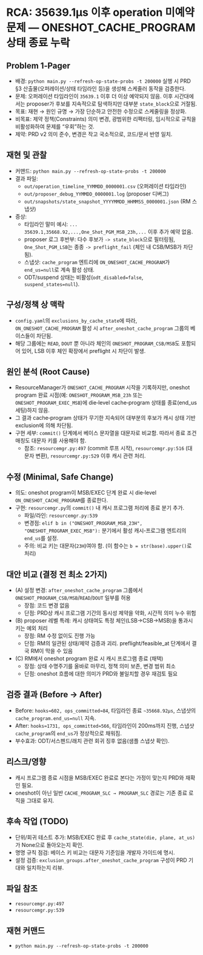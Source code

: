 # RCA: 35639.1µs 이후 operation 미예약 문제 — ONESHOT_CACHE_PROGRAM 상태 종료 누락

## Problem 1‑Pager
- 배경: `python main.py --refresh-op-state-probs -t 200000` 실행 시 PRD §3 산출물(오퍼레이션/상태 타임라인 등)을 생성해 스케줄러 동작을 검증한다.
- 문제: 오퍼레이션 타임라인이 `35639.1` 이후 더 이상 예약되지 않음. 이후 시간대에서는 proposer가 후보를 지속적으로 탐색하지만 대부분 `state_block`으로 거절됨.
- 목표: 재현 → 원인 규명 → 가장 단순하고 안전한 수정으로 스케줄링을 정상화.
- 비목표: 제약 정책(Constraints) 의미 변경, 광범위한 리팩터링, 임시적으로 규칙을 비활성화하여 문제를 “우회”하는 것.
- 제약: PRD v2 의미 준수, 변경은 작고 국소적으로, 코드/문서 반영 일치.

## 재현 및 관찰
- 커맨드: `python main.py --refresh-op-state-probs -t 200000`
- 결과 파일: 
  - `out/operation_timeline_YYMMDD_0000001.csv` (오퍼레이션 타임라인)
  - `out/proposer_debug_YYMMDD_0000001.log` (proposer 디버그)
  - `out/snapshots/state_snapshot_YYYYMMDD_HHMMSS_0000001.json` (RM 스냅샷)
- 증상:
  - 타임라인 말미 예시: `... 35639.1,35668.92,...,One_Shot_PGM_MSB_23h,...` 이후 추가 예약 없음.
  - proposer 로그 후반부: 다수 후보가 `-> state_block`으로 필터링됨, `One_Shot_PGM_LSB`는 종종 `-> preflight_fail` (체인 내 CSB/MSB가 차단됨).
  - 스냅샷: `cache_program` 엔트리에 `ON_ONESHOT_CACHE_PROGRAM`가 `end_us=null`로 계속 활성 상태.
  - ODT/suspend 상태는 비활성(`odt_disabled=false`, `suspend_states=null`).

## 구성/정책 상 맥락
- `config.yaml`의 `exclusions_by_cache_state`에 따라, `ON_ONESHOT_CACHE_PROGRAM` 활성 시 `after_oneshot_cache_program` 그룹의 베이스들이 차단됨.
- 해당 그룹에는 `READ`, `DOUT` 뿐 아니라 체인의 `ONESHOT_PROGRAM_CSB/MSB`도 포함되어 있어, LSB 이후 체인 확장에서 preflight 시 차단이 발생.

## 원인 분석 (Root Cause)
- ResourceManager가 `ONESHOT_CACHE_PROGRAM` 시작을 기록하지만, oneshot program 완료 시점(예: `ONESHOT_PROGRAM_MSB_23h` 또는 `ONESHOT_PROGRAM_EXEC_MSB`)에
  die‑level cache‑program 상태를 종료(end_us 세팅)하지 않음.
- 그 결과 cache‑program 상태가 무기한 지속되어 대부분의 후보가 캐시 상태 기반 exclusion에 의해 차단됨.
- 구현 세부: `commit()` 단계에서 베이스 문자열을 대문자로 비교함. 따라서 종료 조건 매칭도 대문자 키를 사용해야 함.
  - 참조: `resourcemgr.py:497` (commit 루프 시작), `resourcemgr.py:516` (대문자 변환), `resourcemgr.py:529` 이후 캐시 관련 처리.

## 수정 (Minimal, Safe Change)
- 의도: oneshot program이 MSB/EXEC 단계 완료 시 die‑level `ON_ONESHOT_CACHE_PROGRAM`를 종료한다.
- 구현: `resourcemgr.py`의 `commit()` 내 캐시 프로그램 처리에 종료 분기 추가.
  - 파일/라인: `resourcemgr.py:539`
  - 변경점: `elif b in ("ONESHOT_PROGRAM_MSB_23H", "ONESHOT_PROGRAM_EXEC_MSB"):` 분기에서 활성 캐시‑프로그램 엔트리의 `end_us`를 설정.
  - 주의: 비교 키는 대문자(`23H`)여야 함. (이 함수는 `b = str(base).upper()`로 처리)

## 대안 비교 (결정 전 최소 2가지)
- (A) 설정 변경: `after_oneshot_cache_program` 그룹에서 `ONESHOT_PROGRAM_CSB/MSB`/`READ`/`DOUT` 일부를 허용
  - 장점: 코드 변경 없음
  - 단점: PRD상 캐시 프로그램 기간의 동시성 제약을 약화, 시간적 의미 누수 위험
- (B) proposer 레벨 특례: 캐시 상태여도 특정 체인(LSB→CSB→MSB)을 통과시키는 예외 처리
  - 장점: RM 수정 없이도 진행 가능
  - 단점: RM의 일관된 상태/제약 검증과 괴리. preflight/feasible_at 단계에서 결국 RM이 막을 수 있음
- (C) RM에서 oneshot program 완료 시 캐시 프로그램 종료 (채택)
  - 장점: 상태 수명주기를 올바로 마무리, 정책 의미 보존, 변경 범위 최소
  - 단점: oneshot 흐름에 대한 의미가 PRD와 불일치할 경우 재검토 필요

## 검증 결과 (Before → After)
- Before: `hooks≈602, ops_committed≈84`, 타임라인 종료 `~35668.92µs`, 스냅샷의 `cache_program.end_us=null` 지속.
- After: `hooks≈1731, ops_committed≈566`, 타임라인이 200ms까지 진행, 스냅샷 `cache_program`의 `end_us`가 정상적으로 채워짐.
- 부수효과: ODT/서스펜드/래치 관련 회귀 징후 없음(샘플 스냅샷 확인).

## 리스크/영향
- 캐시 프로그램 종료 시점을 MSB/EXEC 완료로 본다는 가정이 맞는지 PRD와 재확인 필요.
- oneshot이 아닌 일반 `CACHE_PROGRAM_SLC → PROGRAM_SLC` 경로는 기존 종료 로직을 그대로 유지.

## 후속 작업 (TODO)
- 단위/회귀 테스트 추가: MSB/EXEC 완료 후 `cache_state(die, plane, at_us)`가 None으로 돌아오는지 확인.
- 명명 규칙 점검: 베이스 키 비교는 대문자 기준임을 개발자 가이드에 명시.
- 설정 검증: `exclusion_groups.after_oneshot_cache_program` 구성이 PRD 기대와 일치하는지 리뷰.

## 파일 참조
- `resourcemgr.py:497`
- `resourcemgr.py:539`

## 재현 커맨드
- `python main.py --refresh-op-state-probs -t 200000`

